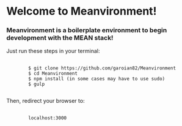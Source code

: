 # Welcome to Meanvironment!
### Meanvironment is a boilerplate environment to begin development with the MEAN stack!

<p>Just run these steps in your terminal:</p>

<pre>
	<code>
		$ git clone https://github.com/garoian82/Meanvironment
		$ cd Meanvironment
		$ npm install (in some cases may have to use sudo)
		$ gulp
	</code>
</pre>

<p>Then, redirect your browser to:</p>

<pre>
	<code>
		localhost:3000
	</code>
</pre>
